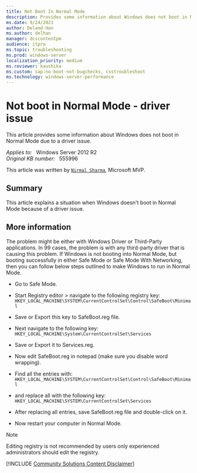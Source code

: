```yaml
---
title: Not Boot In Normal Mode
description: Provides some information about Windows does not boot in Normal Mode due to a driver issue.
ms.date: 9/24/2021
author: Deland-Han
ms.author: delhan
manager: dcscontentpm
audience: itpro
ms.topic: troubleshooting
ms.prod: windows-server
localization_priority: medium
ms.reviewer: kaushika
ms.custom: sap:no-boot-not-bugchecks, csstroubleshoot
ms.technology: windows-server-performance
---
```

# Not boot in Normal Mode - driver issue

This article provides some information about Windows does not boot in Normal Mode due to a driver issue.

_Applies to:_ &nbsp; Windows Server 2012 R2  
_Original KB number:_ &nbsp; 555996

This article was written by [`Nirmal Sharma`](https://mvp.microsoft.com/en-US/PublicProfile/33635), Microsoft MVP.

## Summary

This article explains a situation when Windows doesn't boot in Normal Mode because of a driver issue.  

## More information

The problem might be either with Windows Driver or Third-Party applications. In 99 cases, the problem is with any third-party driver that is causing this problem. If Windows is not booting into Normal Mode, but booting successfully in either Safe Mode or Safe Mode With Networking, then you can follow below steps outlined to make Windows to run in Normal Mode.

- Go to Safe Mode.
- Start Registry editor > navigate to the following registry key:  
`HKEY_LOCAL_MACHINE\SYSTEM\CurrentControlSet\Control\SafeBoot\Minimal`  

- Save or Export this key to SafeBoot.reg file.
- Next navigate to the following key:  
`HKEY_LOCAL_MACHINE\System\CurrentControlSet\Services`  

- Save or Export it to Services.reg.
- Now edit SafeBoot.reg in notepad (make sure you disable word wrapping).
- Find all the entries with:  
`HKEY_LOCAL_MACHINE\SYSTEM\CurrentControlSet\Control\SafeBoot\Minimal`  

- and replace all with the following key:  
`HKEY_LOCAL_MACHINE\SYSTEM\CurrentControlSet\Services`  

- After replacing all entries, save SafeBoot.reg file and double-click on it.
- Now restart your computer in Normal Mode.  

> [!Note]
> Editing registry is not recommended by users only experienced administrators should edit the registry.

[!INCLUDE [Community Solutions Content Disclaimer](../../includes/community-solutions-content-disclaimer.md)]
